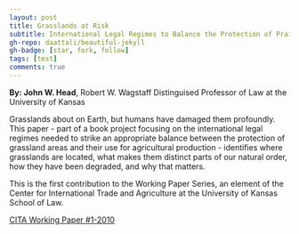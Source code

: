 ```yaml
---
layout: post
title: Grasslands at Risk
subtitle: International Legal Regimes to Balance the Protection of Prairies and Grasslands with Their Agricultural Use
gh-repo: daattali/beautiful-jekyll
gh-badge: [star, fork, follow]
tags: [test]
comments: true
---
```


**By: John W. Head**, Robert W. Wagstaff Distinguised Professor of Law at the University of Kansas

Grasslands about on Earth, but humans have damaged them profoundly.  This paper - part of a book project focusing on the international legal regimes needed to strike an appropriate balance between the protection of grassland areas and their use for agricultural production - identifies where grasslands are located, what makes them distinct parts of our natural order, how they have been degraded, and why that matters.  

This is the first contribution to the Working Paper Series, an element of the Center for International Trade and Agriculture at the University of Kansas School of Law. 

[CITA Working Paper #1-2010](https://law.ku.edu/sites/law.drupal.ku.edu/files/docs/centers/CITA_working_paper1_2010.pdf)

